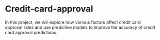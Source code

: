 # Credit-card-approval
In this project, we will explore how various factors affect credit card approval rates and use predictive models to improve the accuracy of credit card approval predictions.


